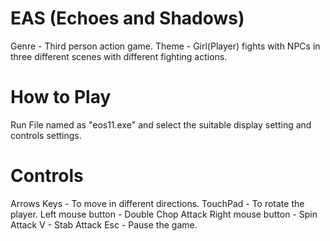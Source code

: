 # EAS (Echoes and Shadows)
Genre - Third person action game.
Theme - Girl(Player) fights with NPCs in three different scenes with different fighting actions.

# How to Play
Run File named as "eos11.exe" and select the suitable display setting and controls settings.

# Controls
Arrows Keys - To move in different directions.
TouchPad - To rotate the player.
Left mouse button - Double Chop Attack
Right mouse button - Spin Attack
V - Stab Attack
Esc - Pause the game.
